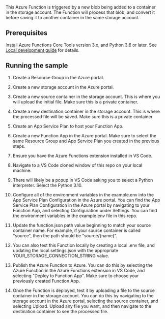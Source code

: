 This Azure Function is triggered by a new blob being added to a container in the storage account. The Function will process that blob, and convert it before saving it to another container in the same storage account.

## Prerequisites
Install Azure Functions Core Tools version 3.x, and Python 3.6 or later. See [Local development guide](https://docs.microsoft.com/azure/azure-functions/functions-develop-local) for details.

## Running the sample
1. Create a Resource Group in the Azure portal.
1. Create a new storage account in the Azure portal.
1. Create a new source container in the storage account. This is where you will upload the initial file. Make sure this is a private container.
1. Create a new destination container in the storage account. This is where the processed file will be saved. Make sure this is a private container.

1. Create an App Service Plan to host your Function App.
1. Create a new Function App in the Azure portal. Make sure to select the same Resource Group and App Service Plan you created in the previous steps.

1. Ensure you have the Azure Functions extension installed in VS Code.
1. Navigate to a VS Code cloned window of this repo on your local machine.
1. There will likely be a popup in VS Code asking you to select a Python interpreter. Select the Python 3.10.

1. Configure all of the environment variables in the example.env into the App Service Plan Configuration in the Azure portal. You can find the App Service Plan Configuration in the Azure portal by navigating to your Function App, and selecting Configuration under Settings. You can find the environment variables in the example.env file in this repo.
1. Update the function.json path value beginning to match your source container name. For example, if your source container is called "source", then the path should be "source/{name}".
1. You can also test this Function locally by creating a local .env file, and updating the local.settings.json with the appropriate YOUR_STORAGE_CONNECTION_STRING value.

1. Publish the Azure Function to Azure. You can do this by selecting the Azure Function in the Azure Functions extension in VS Code, and selecting "Deploy to Function App". Make sure to choose your previously created Function App.

1. Once the Function is deployed, test it by uploading a file to the source container in the storage account. You can do this by navigating to the storage account in the Azure portal, selecting the source container, and selecting Upload. Upload any file you want, and then navigate to the destination container to see the processed file.
